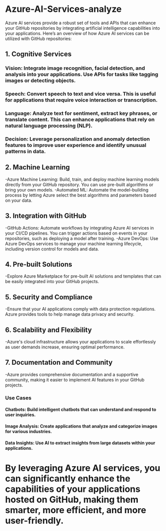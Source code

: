 # Azure-AI-Services-analyze
Azure AI services provide a robust set of tools and APIs that can enhance your GitHub repositories by integrating artificial intelligence capabilities into your applications. Here’s an overview of how Azure AI services can be utilized with GitHub repositories:

## 1. Cognitive Services
   
### Vision: Integrate image recognition, facial detection, and analysis into your applications. Use APIs for tasks like tagging images or detecting objects.
### Speech: Convert speech to text and vice versa. This is useful for applications that require voice interaction or transcription.
### Language: Analyze text for sentiment, extract key phrases, or translate content. This can enhance applications that rely on natural language processing (NLP).
### Decision: Leverage personalization and anomaly detection features to improve user experience and identify unusual patterns in data.

## 2. Machine Learning
-Azure Machine Learning: Build, train, and deploy machine learning models directly from your GitHub repository. You can use pre-built algorithms or bring your own models.
  -Automated ML: Automate the model-building process by letting Azure select the best algorithms and parameters based on your data.

## 3. Integration with GitHub
-GitHub Actions: Automate workflows by integrating Azure AI services in your CI/CD pipelines. You can trigger actions based on events in your repositories, such as deploying a model after training.
  -Azure DevOps: Use Azure DevOps services to manage your machine learning lifecycle, including version control for models and data.

## 4. Pre-built Solutions
-Explore Azure Marketplace for pre-built AI solutions and templates that can be easily integrated into your GitHub projects.

## 5. Security and Compliance
-Ensure that your AI applications comply with data protection regulations. Azure provides tools to help manage data privacy and security.

## 6. Scalability and Flexibility
-Azure's cloud infrastructure allows your applications to scale effortlessly as user demands increase, ensuring optimal performance.

## 7. Documentation and Community
-Azure provides comprehensive documentation and a supportive community, making it easier to implement AI features in your GitHub projects.

  ### Use Cases

  #### Chatbots: Build intelligent chatbots that can understand and respond to user inquiries.
  #### Image Analysis: Create applications that analyze and categorize images for various industries.
  #### Data Insights: Use AI to extract insights from large datasets within your applications.
  
# By leveraging Azure AI services, you can significantly enhance the capabilities of your applications hosted on GitHub, making them smarter, more efficient, and more user-friendly.
